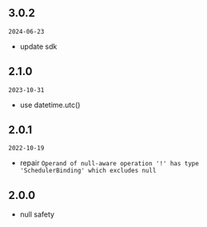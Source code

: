 ## 3.0.2
`2024-06-23`

- update sdk

## 2.1.0
`2023-10-31`

- use datetime.utc()

## 2.0.1
`2022-10-19`

- repair `Operand of null-aware operation '!' has type 'SchedulerBinding' which excludes null`

## 2.0.0
- null safety

